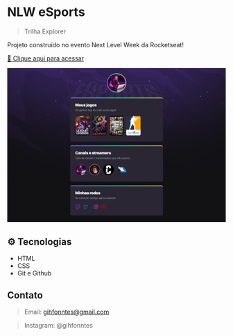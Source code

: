 # NLW eSports 

> Trilha Explorer

Projeto construído no evento Next Level Week da Rocketseat!
 
[🔗 Clique aqui para acessar](https://giovanafontes.github.io/nlw-esportes-explorer)

![preview](./github/preview.png.png)

## ⚙️ Tecnologias 
- HTML
- CSS
- Git e Github

## Contato

> Email:
gihfonntes@gmail.com

> Instagram: 
@gihfonntes


